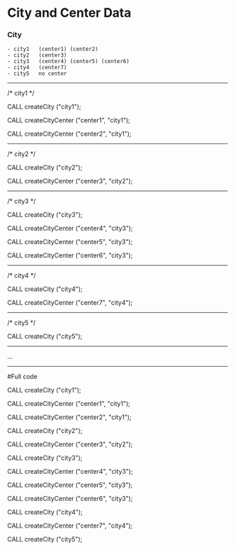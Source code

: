 # City and Center Data

### City

	- city1   (center1) (center2)
	- city2   (center3)
	- city3   (center4) (center5) (center6)
	- city4   (center7)
	- city5   no center
___

/* city1 */

CALL createCity ("city1");

CALL createCityCenter ("center1", "city1");

CALL createCityCenter ("center2", "city1");
___

/* city2 */

CALL createCity ("city2");

CALL createCityCenter ("center3", "city2");
___

/* city3 */

CALL createCity ("city3");

CALL createCityCenter ("center4", "city3");

CALL createCityCenter ("center5", "city3");

CALL createCityCenter ("center6", "city3");
___

/* city4 */

CALL createCity ("city4");

CALL createCityCenter ("center7", "city4");
___

/* city5 */

CALL createCity ("city5");
___
...
___
#Full code

CALL createCity ("city1");

CALL createCityCenter ("center1", "city1");

CALL createCityCenter ("center2", "city1");

CALL createCity ("city2");

CALL createCityCenter ("center3", "city2");

CALL createCity ("city3");

CALL createCityCenter ("center4", "city3");

CALL createCityCenter ("center5", "city3");

CALL createCityCenter ("center6", "city3");

CALL createCity ("city4");

CALL createCityCenter ("center7", "city4");

CALL createCity ("city5");